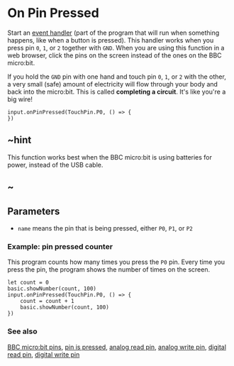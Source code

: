 # On Pin Pressed

Start an [event handler](/reference/event-handler) (part of the
program that will run when something happens, like when a button is
pressed).  This handler works when you press pin `0`, `1`, or `2`
together with `GND`.  When you are using this function in a web
browser, click the pins on the screen instead of the ones on the BBC
micro:bit.

If you hold the `GND` pin with one hand and touch pin `0`, `1`, or `2`
with the other, a very small (safe) amount of electricity will flow
through your body and back into the micro:bit. This is called
**completing a circuit**. It's like you're a big wire!

```sig
input.onPinPressed(TouchPin.P0, () => {
})
```

## ~hint

This function works best when the BBC micro:bit is using batteries for power,
instead of the USB cable.

## ~

## Parameters

* ``name`` means the pin that is being pressed, either `P0`, `P1`, or `P2`

### Example: pin pressed counter

This program counts how many times you press the `P0` pin. 
Every time you press the pin, the program shows the number of times on the screen.

```blocks
let count = 0
basic.showNumber(count, 100)
input.onPinPressed(TouchPin.P0, () => {
    count = count + 1
    basic.showNumber(count, 100)
})
```

### See also

[BBC micro:bit pins](/device/pins), [pin is pressed](/reference/input/pin-is-pressed), [analog read pin](/reference/pins/analog-read-pin), [analog write pin](/reference/pins/analog-write-pin), [digital read pin](/reference/pins/digital-read-pin), [digital write pin](/reference/pins/digital-write-pin)

